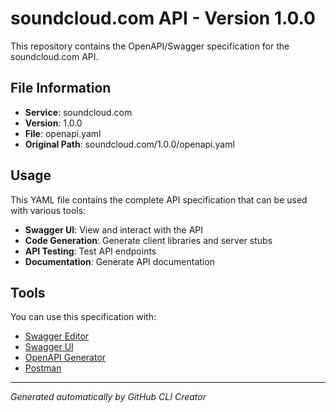# soundcloud.com API - Version 1.0.0

This repository contains the OpenAPI/Swagger specification for the soundcloud.com API.

## File Information

- **Service**: soundcloud.com
- **Version**: 1.0.0
- **File**: openapi.yaml
- **Original Path**: soundcloud.com/1.0.0/openapi.yaml

## Usage

This YAML file contains the complete API specification that can be used with various tools:

- **Swagger UI**: View and interact with the API
- **Code Generation**: Generate client libraries and server stubs
- **API Testing**: Test API endpoints
- **Documentation**: Generate API documentation

## Tools

You can use this specification with:

- [Swagger Editor](https://editor.swagger.io/)
- [Swagger UI](https://swagger.io/tools/swagger-ui/)
- [OpenAPI Generator](https://openapi-generator.tech/)
- [Postman](https://www.postman.com/)

---

*Generated automatically by GitHub CLI Creator*
